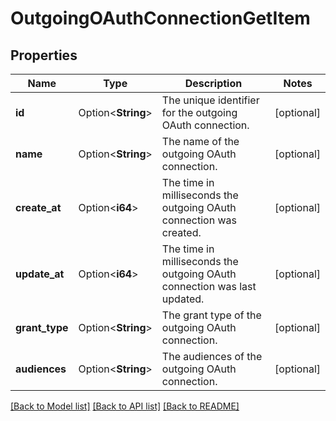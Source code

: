 # OutgoingOAuthConnectionGetItem

## Properties

Name | Type | Description | Notes
------------ | ------------- | ------------- | -------------
**id** | Option<**String**> | The unique identifier for the outgoing OAuth connection. | [optional]
**name** | Option<**String**> | The name of the outgoing OAuth connection. | [optional]
**create_at** | Option<**i64**> | The time in milliseconds the outgoing OAuth connection was created. | [optional]
**update_at** | Option<**i64**> | The time in milliseconds the outgoing OAuth connection was last updated. | [optional]
**grant_type** | Option<**String**> | The grant type of the outgoing OAuth connection. | [optional]
**audiences** | Option<**String**> | The audiences of the outgoing OAuth connection. | [optional]

[[Back to Model list]](../README.md#documentation-for-models) [[Back to API list]](../README.md#documentation-for-api-endpoints) [[Back to README]](../README.md)


